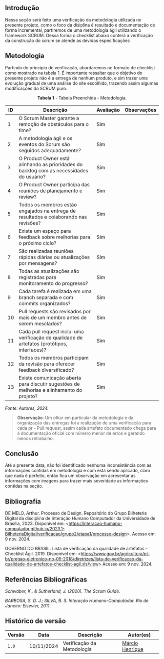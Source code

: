 ## Introdução

Nessa seção será feito uma verificação da metodologia utilizada no presente projeto, como o foco da disiplina é resultado e documentação de forma incremental, partiremos de uma metodologia ágil utilizando o framework SCRUM. Dessa forma o checklist abaixo conterá a verificação da construção do scrum se atende as devidas especificações

## Metodologia

Partindo do principio de verificação, abordaremos no formato de checklist como mostrado na tabela 1. É importante ressaltar que o objetivo do presente projeto não é a entrega de nenhum produto, e sim trazer uma evolução gradual de uma análise do site escolhido, trazendo assim algumas modificações do SCRUM puro.


<center>

**Tabela 1** - Tabela Preenchida - Metodologia.
</center>

| ID  | Descrição                                                                                           | Avaliação             | Observações                                            |
| --- | --------------------------------------------------------------------------------------------------- | --------------------- | ------------------------------------------------------ |
| 1   | O Scrum Master garante a remoção de obstáculos para o time?                                         |  Sim     |                                                        |
| 2   | A metodologia ágil e os eventos do Scrum são seguidos adequadamente?                                |  Sim     |                                                        |
| 3   | O Product Owner está alinhando as prioridades do backlog com as necessidades do usuário?            |  Sim     |                                                        |
| 4   | O Product Owner participa das reuniões de planejamento e review?                                    |  Sim     |                                                        |
| 5   | Todos os membros estão engajados na entrega de resultados e colaborando nas revisões?               |  Sim     |                                                        |                                                    |
| 6  | Existe um espaço para feedback sobre melhorias para o próximo ciclo?                                |  Sim     |                                                        |
| 7  | São realizadas reuniões rápidas diárias ou atualizações por mensagens?                              |  Sim     |                                                        |
| 8  | Todas as atualizações são registradas para monitoramento do progresso?                              |  Sim     |                                                        |
| 9  | Cada tarefa é realizada em uma branch separada e com commits organizados?                           |  Sim     |                                                        |
| 10  | Pull requests são revisados por mais de um membro antes de serem mesclados?                         |  Sim     |                                                        |
| 11  | Cada pull request inclui uma verificação de qualidade de artefatos (protótipos, interfaces)?        |  Sim     |                                                        |                                                        |
| 12  | Todos os membros participam da revisão para oferecer feedback diversificado?                        |  Sim     |                                                        |
| 13  | Existe comunicação aberta para discutir sugestões de melhorias e alinhamento do projeto?            |  Sim     |                                                        |

_Fonte: Autores, 2024._

> **Observação**: Um olhar em particular da metodologia e da organização das entregas foi a realização de uma verificação para cada pr - Pull request, assim cada artefato documentado chega para a documentação oficial com número menor de erros e gerando menos retrabalho.


## Conclusão

Até a presente data, não foi identificado nenhuma inconsistência com as informações contidas em metodologia e com está sendo aplicado, claro que nada é perfeito, então fica um observação em acresentar as informações com imagens para trazer mais severidade as informações contidas na seção.

## Bibliografia

DE MELO, Arthur. Processo de Design. Repositório do Grupo Bilheteria Digital da disciplina de Interação Humano Computador da Universidade de Brasília, 2023. Disponível em: <<https://interacao-humano-computador.github.io/2023.1-BilheteriaDigital/verificacao/grupo2/etapa1/processo-design>>. Acesso em: 9 nov. 2024.

GOVERNO DO BRASIL. Lista de verificação da qualidade de artefatos - Checklist Ágil. 2019. Disponível em: <<https://www.gov.br/agricultura/pt-br/pregao-eletronico-no-05-2018/diretrizes/lista-de-verificacao-da-qualidade-de-artefatos-checklist-agil.xls/view>> Acesso em: 9 nov. 2024.


## Referências Bibliográficas

_Schwaber, K., & Sutherland, J. (2020). The Scrum Guide._

_BARBOSA, S. D. J.; SILVA, B. S. Interação Humano-Computador. Rio de Janeiro: Elsevier, 2011._

## Histórico de versão
| Versão |    Data    |      Descrição      |             Autor(es)                        |
|--------|------------|---------------------|----------------------------------------------|
| `1.0`  | 10/11/2024 | Verificação da Metodologia | [Márcio Henrique](https://github.com/DeM4rcio) |
